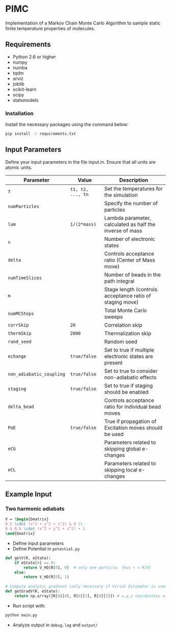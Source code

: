 # PIMC
Implementation of a Markov Chain Monte Carlo Algorithm to sample static finite temperature properties of molecules.

## Requirements
- Python 2.6 or higher
- numpy
- numba
- tqdm
- arviz
- joblib
- scikit-learn
- scipy
- statsmodels

### Installation
Install the necessary packages using the command below:

```bash
pip install -r requirements.txt
```

## Input Parameters
Define your input parameters in the file input.in. Ensure that all units are atomic units.

| Parameter                 | Value              | Description                                                  |
|---------------------------|--------------------|--------------------------------------------------------------|
| `T`                       | `t1, t2, ..., tn`| Set the temperatures for the simulation                      |
| `numParticles`            |          | Specify the number of particles                              |
| `lam`                     | `1/(2*mass)`     | Lambda parameter, calculated as half the inverse of mass     |
| `n`                       |          | Number of electronic states                                  |
| `delta`                   |           | Controls acceptance ratio (Center of Mass move)              |
| `numTimeSlices`           |          | Number of beads in the path integral                         |
| `m`                       |          | Stage length (controls acceptance ratio of staging move)     |
| `numMCSteps`              |          | Total Monte Carlo sweeps                                     |
| `corrSkip`                | `20`               | Correlation skip                                             |
| `thermSkip`               | `2000`             | Thermalization skip                                          |
| `rand_seed`               |            | Random seed                                                  |
| `echange`                 | `true/false`       | Set to true if multiple electronic states are present        |
| `non_adiabatic_coupling`  | `true/false`       | Set to true to consider non-adiabatic effects                |
| `staging`                 | `true/false`       | Set to true if staging should be enabled                     |
| `delta_bead`              |           | Controls acceptance ratio for individual bead moves          |
| `PoE`                     | `true/false`       | True if propagation of Excitation moves should be used       |
| `eCG`                     |         | Parameters related to skipping global e-changes              |
| `eCL`                     |         | Parameters related to skipping local e-changes               |

## Example Input

### Two harmonic adiabats

```latex
V = \begin{bmatrix}
0.5 \cdot (x^2 + y^2 + z^2) & 0 \\
0 & 0.5 \cdot (x^2 + y^2 + z^2) + 1
\end{bmatrix}
```

- Define input parameters
- Define Potential in `potential.py`

```python
def getV(R, eState):
	if eState[0] == 0:
		return V_HO(R[0], 0)  # only one particle, thus r = R[0]
	else:
		return V_HO(R[0], 1)
	
# Compute analytic gradient (only necessary if Virial Estimator is used)
def getGradV(R, eState):
	return np.array([R[0][0], R[0][1], R[0][2]]) # x,y,z coordinates of particle
```

- Run script with: 
```bash
python main.py
```

- Analyze output in `debug.log` and `output/`